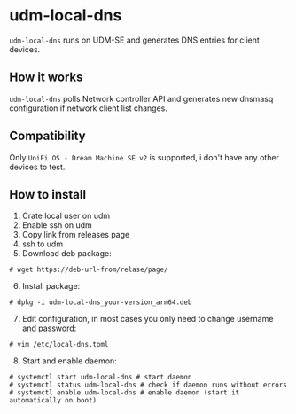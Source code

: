 # udm-local-dns

`udm-local-dns` runs on UDM-SE and generates DNS entries for client devices.


## How it works
`udm-local-dns` polls Network controller API and generates new dnsmasq configuration if network client list changes.


## Compatibility
Only `UniFi OS - Dream Machine SE v2` is supported, i don't have any other devices to test.


## How to install 
1. Crate local user on udm
2. Enable ssh on udm
3. Copy link from releases page
4. ssh to udm
5. Download deb package:
```
# wget https://deb-url-from/relase/page/
```

6. Install package:
```
# dpkg -i udm-local-dns_your-version_arm64.deb  
```

7. Edit configuration, in most cases you only need to change username and password:
```
# vim /etc/local-dns.toml
```

8. Start and enable daemon:
```
# systemctl start udm-local-dns # start daemon 
# systemctl status udm-local-dns # check if daemon runs without errors
# systemctl enable udm-local-dns # enable daemon (start it automatically on boot)

```
